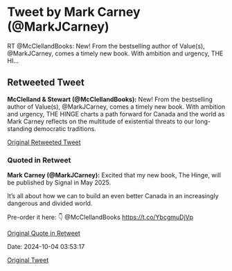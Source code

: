 # Tweet by Mark Carney (@MarkJCarney)

RT @McClellandBooks: New! From the bestselling author of Value(s), @MarkJCarney, comes a timely new book. With ambition and urgency, THE HI…

## Retweeted Tweet

**McClelland & Stewart (@McClellandBooks):** New! From the bestselling author of Value(s), @MarkJCarney, comes a timely new book. With ambition and urgency, THE HINGE charts a path forward for Canada and the world as Mark Carney reflects on the multitude of existential threats to our long-standing democratic traditions.

[Original Retweeted Tweet](https://x.com/McClellandBooks/status/1841879976288690190)

### Quoted in Retweet

**Mark Carney (@MarkJCarney):** Excited that my new book, The Hinge, will be published by Signal in May 2025.  

It’s all about how we can to build an even better Canada in an increasingly dangerous and divided world. 

Pre-order it here: 👇 
@McClellandBooks 
https://t.co/YbcgmuDjVp

[Original Quote in Retweet](https://x.com/MarkJCarney/status/1841879239022293453)

Date: 2024-10-04 03:53:17

[Original Tweet](https://x.com/MarkJCarney/status/1842050333565976683)

